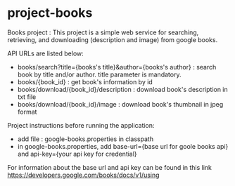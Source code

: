 # project-books
Books project : 
This project is a simple web service for searching, retrieving, and downloading (description and image) from google books.

API URLs are listed below:
- books/search?title={books's title}&author={books's author} : search book by title and/or author. title parameter is mandatory. 
- books/{book_id} : get book's information by id
- books/download/{book_id}/description : download book's description in txt file
- books/download/{book_id}/image : download book's thumbnail in jpeg format

Project instructions before running the application:
- add file : google-books.properties in classpath
- in google-books.properties, add base-url={base url for goole books api} and api-key={your api key for credential}

For information about the base url and api key can be found in this link https://developers.google.com/books/docs/v1/using
